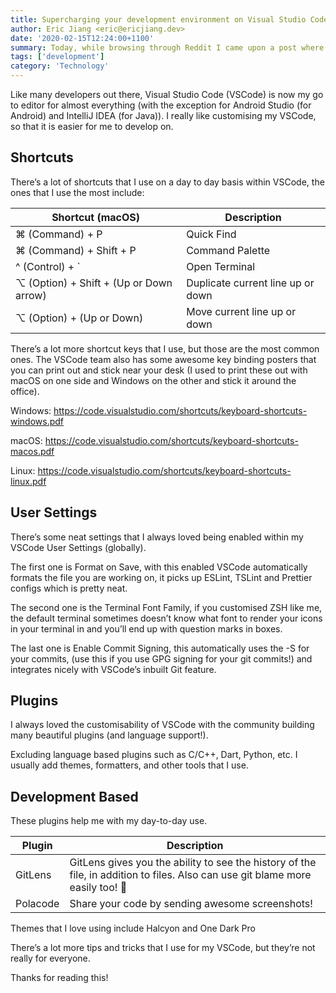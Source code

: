 ```yaml
---
title: Supercharging your development environment on Visual Studio Code
author: Eric Jiang <eric@ericjiang.dev>
date: '2020-02-15T12:24:00+1100'
summary: Today, while browsing through Reddit I came upon a post where the user was talking about how he was talking to his Lyft driver. This reminded me of a conversation that I had with my taxi driver last year.
tags: ['development']
category: 'Technology'
---
```


Like many developers out there, Visual Studio Code (VSCode) is now my go to editor for almost everything (with the exception for Android Studio (for Android) and IntelliJ IDEA (for Java)). I really like customising my VSCode, so that it is easier for me to develop on.

## Shortcuts

There’s a lot of shortcuts that I use on a day to day basis within VSCode, the ones that I use the most include:

| Shortcut (macOS)                        | Description                       |
| --------------------------------------- | --------------------------------- |
| ⌘ (Command) + P                         | Quick Find                        |
| ⌘ (Command) + Shift + P                 | Command Palette                   |
| ^ (Control) + \`                        | Open Terminal                     |
| ⌥ (Option) + Shift + (Up or Down arrow) | Duplicate current line up or down |
| ⌥ (Option) + (Up or Down)               | Move current line up or down      |

There’s a lot more shortcut keys that I use, but those are the most common ones. The VSCode team also has some awesome key binding posters that you can print out and stick near your desk (I used to print these out with macOS on one side and Windows on the other and stick it around the office).

Windows: https://code.visualstudio.com/shortcuts/keyboard-shortcuts-windows.pdf

macOS: https://code.visualstudio.com/shortcuts/keyboard-shortcuts-macos.pdf

Linux: https://code.visualstudio.com/shortcuts/keyboard-shortcuts-linux.pdf

## User Settings

There’s some neat settings that I always loved being enabled within my VSCode User Settings (globally).

The first one is Format on Save, with this enabled VSCode automatically formats the file you are working on, it picks up ESLint, TSLint and Prettier configs which is pretty neat.

The second one is the Terminal Font Family, if you customised ZSH like me, the default terminal sometimes doesn’t know what font to render your icons in your terminal in and you’ll end up with question marks in boxes.

The last one is Enable Commit Signing, this automatically uses the -S for your commits, (use this if you use GPG signing for your git commits!) and integrates nicely with VSCode’s inbuilt Git feature.

## Plugins

I always loved the customisability of VSCode with the community building many beautiful plugins (and language support!).

Excluding language based plugins such as C/C++, Dart, Python, etc. I usually add themes, formatters, and other tools that I use.

## Development Based

These plugins help me with my day-to-day use.

| Plugin   | Description                                                                                                                    |
| -------- | ------------------------------------------------------------------------------------------------------------------------------ |
| GitLens  | GitLens gives you the ability to see the history of the file, in addition to files. Also can use git blame more easily too! 🙈 |
| Polacode | Share your code by sending awesome screenshots!                                                                                |

Themes that I love using include Halcyon and One Dark Pro

There’s a lot more tips and tricks that I use for my VSCode, but they’re not really for everyone.

Thanks for reading this!
